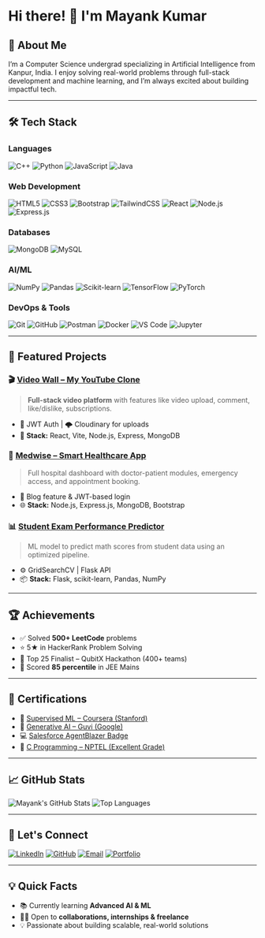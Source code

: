 # Hi there! 👋 I'm Mayank Kumar

## 🚀 About Me
I’m a Computer Science undergrad specializing in Artificial Intelligence from Kanpur, India. I enjoy solving real-world problems through full-stack development and machine learning, and I’m always excited about building impactful tech.

---

## 🛠️ Tech Stack

### Languages
![C++](https://img.shields.io/badge/-C++-05122A?style=flat&logo=cplusplus&logoColor=00599C)
![Python](https://img.shields.io/badge/-Python-05122A?style=flat&logo=python&logoColor=3776AB)
![JavaScript](https://img.shields.io/badge/-JavaScript-05122A?style=flat&logo=javascript&logoColor=F7DF1E)
![Java](https://img.shields.io/badge/-Java-05122A?style=flat&logo=java&logoColor=007396)

### Web Development
![HTML5](https://img.shields.io/badge/-HTML5-05122A?style=flat&logo=html5&logoColor=E34F26)
![CSS3](https://img.shields.io/badge/-CSS3-05122A?style=flat&logo=css3&logoColor=1572B6)
![Bootstrap](https://img.shields.io/badge/-Bootstrap-05122A?style=flat&logo=bootstrap&logoColor=563D7C)
![TailwindCSS](https://img.shields.io/badge/-TailwindCSS-05122A?style=flat&logo=tailwind-css&logoColor=06B6D4)
![React](https://img.shields.io/badge/-React-05122A?style=flat&logo=react&logoColor=61DAFB)
![Node.js](https://img.shields.io/badge/-Node.js-05122A?style=flat&logo=node.js&logoColor=339933)
![Express.js](https://img.shields.io/badge/-Express.js-05122A?style=flat&logo=express&logoColor=white)

### Databases
![MongoDB](https://img.shields.io/badge/-MongoDB-05122A?style=flat&logo=mongodb&logoColor=47A248)
![MySQL](https://img.shields.io/badge/-MySQL-05122A?style=flat&logo=mysql&logoColor=4479A1)

### AI/ML
![NumPy](https://img.shields.io/badge/-NumPy-05122A?style=flat&logo=numpy&logoColor=013243)
![Pandas](https://img.shields.io/badge/-Pandas-05122A?style=flat&logo=pandas&logoColor=150458)
![Scikit-learn](https://img.shields.io/badge/-Scikit--learn-05122A?style=flat&logo=scikit-learn&logoColor=F7931E)
![TensorFlow](https://img.shields.io/badge/-TensorFlow-05122A?style=flat&logo=tensorflow&logoColor=FF6F00)
![PyTorch](https://img.shields.io/badge/-PyTorch-05122A?style=flat&logo=pytorch&logoColor=EE4C2C)

### DevOps & Tools
![Git](https://img.shields.io/badge/-Git-05122A?style=flat&logo=git&logoColor=F05032)
![GitHub](https://img.shields.io/badge/-GitHub-05122A?style=flat&logo=github&logoColor=white)
![Postman](https://img.shields.io/badge/-Postman-05122A?style=flat&logo=postman&logoColor=FF6C37)
![Docker](https://img.shields.io/badge/-Docker-05122A?style=flat&logo=docker&logoColor=2496ED)
![VS Code](https://img.shields.io/badge/-VS%20Code-05122A?style=flat&logo=visual-studio-code&logoColor=007ACC)
![Jupyter](https://img.shields.io/badge/-Jupyter-05122A?style=flat&logo=jupyter&logoColor=F37626)

---

## 🌟 Featured Projects

### 🎬 [Video Wall – My YouTube Clone](https://mk-video-wall.netlify.app/)
> **Full-stack video platform** with features like video upload, comment, like/dislike, subscriptions.
- 🔐 JWT Auth | 🌩️ Cloudinary for uploads
- 🔧 **Stack:** React, Vite, Node.js, Express, MongoDB

### 🏥 [Medwise – Smart Healthcare App](https://medwise-smart-healthcare.netlify.app/)
> Full hospital dashboard with doctor-patient modules, emergency access, and appointment booking.
- 🧾 Blog feature & JWT-based login
- 🌐 **Stack:** Node.js, Express.js, MongoDB, Bootstrap

### 📊 [Student Exam Performance Predictor](https://maths-score-prediction-lpvz.onrender.com)
> ML model to predict math scores from student data using an optimized pipeline.
- ⚙️ GridSearchCV | Flask API
- 📦 **Stack:** Flask, scikit-learn, Pandas, NumPy

---

## 🏆 Achievements
- ✅ Solved **500+ LeetCode** problems
- ⭐ 5★ in HackerRank Problem Solving
- 🥇 Top 25 Finalist – QubitX Hackathon (400+ teams)
- 🧠 Scored **85 percentile** in JEE Mains

---

## 📜 Certifications
- 🧠 [Supervised ML – Coursera (Stanford)](https://www.coursera.org/account/accomplishments/certificate/)
- 🤖 [Generative AI – Guvi (Google)](https://www.guvi.in/verify-certificate/)
- 💻 [Salesforce AgentBlazer Badge](https://www.salesforce.com/trailblazer/vo45o92ofwgnm3etwr)
- 🧩 [C Programming – NPTEL (Excellent Grade)](https://drive.google.com/drive/u/0/folders/1jdDFbhGiKCaLJDsu7AGuBG7zvfjIV8bL)

---

## 📈 GitHub Stats
![Mayank's GitHub Stats](https://github-readme-stats.vercel.app/api?username=mayank-kumar03&show_icons=true&theme=radical)
![Top Languages](https://github-readme-stats.vercel.app/api/top-langs/?username=mayank-kumar03&layout=compact&theme=radical)

---

## 🤝 Let's Connect

[![LinkedIn](https://img.shields.io/badge/-LinkedIn-blue?style=flat-square&logo=linkedin&logoColor=white)](https://linkedin.com/in/mayank-kumar-20ba2028a)
[![GitHub](https://img.shields.io/badge/-GitHub-black?style=flat-square&logo=github&logoColor=white)](https://github.com/mayank-kumar03)
[![Email](https://img.shields.io/badge/-Email-red?style=flat-square&logo=gmail&logoColor=white)](mailto:mmayanktripathi897@gmail.com)
[![Portfolio](https://img.shields.io/badge/-Portfolio-05122A?style=flat&logo=vercel&logoColor=white)](https://my-portfolio-one-olive-84.vercel.app)

---

## 💡 Quick Facts
- 📚 Currently learning **Advanced AI & ML**
- 👨‍💻 Open to **collaborations, internships & freelance**
- 💡 Passionate about building scalable, real-world solutions

